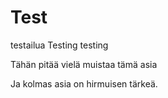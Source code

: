 # Test
testailua
Testing testing

Tähän pitää vielä muistaa tämä asia

Ja kolmas asia on hirmuisen tärkeä.
